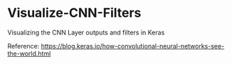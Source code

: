# Visualize-CNN-Filters
Visualizing the CNN Layer outputs and filters in Keras

Reference: https://blog.keras.io/how-convolutional-neural-networks-see-the-world.html
